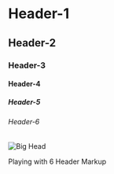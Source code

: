 # Header-1
## Header-2
### Header-3
#### Header-4
##### Header-5
###### Header-6

![Big Head](https://octodex.github.com/images/yaktocat.png)

Playing with 6 Header Markup
